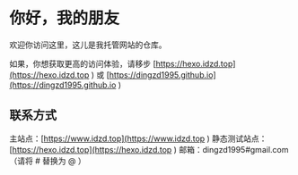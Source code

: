 # 你好，我的朋友

欢迎你访问这里，这儿是我托管网站的仓库。

如果，你想获取更高的访问体验，请移步 [https://hexo.idzd.top](https://hexo.idzd.top ) 或 [https://dingzd1995.github.io](https://dingzd1995.github.io )

## 联系方式

主站点：[https://www.idzd.top](https://www.idzd.top )
静态测试站点：[https://hexo.idzd.top](https://hexo.idzd.top )
邮箱：dingzd1995#gmail.com（请将 # 替换为 @ ）
